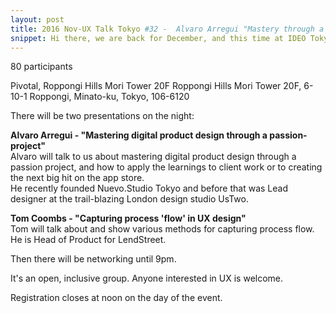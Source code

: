 ```yaml
---
layout: post
title: 2016 Nov-UX Talk Tokyo #32 -  Alvaro Arregui "Mastery through a passion-project" and Tom Coombs "'Flow' in UX design"
snippet: Hi there, we are back for December, and this time at IDEO Tokyo (big thanks to IDEO!) There will -
---
```

80 participants

Pivotal, Roppongi Hills Mori Tower 20F Roppongi Hills Mori Tower 20F, 6-10-1 Roppongi, Minato-ku, Tokyo, 106-6120

There will be two presentations on the night:

<strong>Alvaro Arregui - "Mastering digital product design through a passion-project"</strong><br>
Alvaro will talk to us about mastering digital product design through a passion project, and how to apply the learnings to client work or to creating the next big hit on the app store.<br>
He recently founded Nuevo.Studio Tokyo and before that was Lead designer at the trail-blazing London design studio UsTwo. 

<strong>Tom Coombs - "Capturing process 'flow' in UX design"</strong><br>
Tom will talk about and show various methods for capturing process flow.<br>
He is Head of Product for LendStreet.

Then there will be networking until 9pm.

It's an open, inclusive group. Anyone interested in UX is welcome.

Registration closes at noon on the day of the event.

